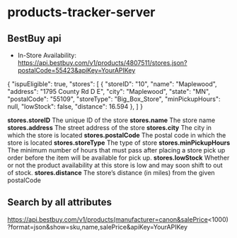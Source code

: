 # products-tracker-server


## BestBuy api 

- In-Store Availability: https://api.bestbuy.com/v1/products/4807511/stores.json?postalCode=55423&apiKey=YourAPIKey

{
  "ispuEligible": true,
  "stores": [
    {
      "storeID": "10",
      "name": "Maplewood",
      "address": "1795 County Rd D E",
      "city": "Maplewood",
      "state": "MN",
      "postalCode": "55109",
      "storeType": "Big_Box_Store",
      "minPickupHours": null,
      "lowStock": false,
      "distance": 16.594
    },
  ]
}

**stores.storeID**	The unique ID of the store
**stores.name**	The store name
**stores.address**	The street address of the store
**stores.city**	The city in which the store is located
**stores.postalCode**	The postal code in which the store is located
**stores.storeType**	The type of store
**stores.minPickupHours**	The minimum number of hours that must pass after placing a store pick up order before the item will be available for pick up.
**stores.lowStock**	Whether or not the product availability at this store is low and may soon shift to out of stock.
**stores.distance**	The store’s distance (in miles) from the given postalCode

## Search by all attributes

https://api.bestbuy.com/v1/products(manufacturer=canon&salePrice<1000)?format=json&show=sku,name,salePrice&apiKey=YourAPIKey